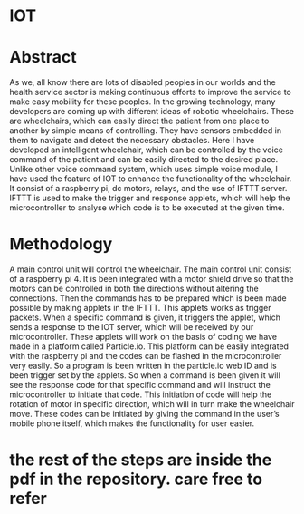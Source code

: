 # IOT

# Abstract
As we, all know there are lots of disabled peoples in our worlds and the health service sector
is making continuous efforts to improve the service to make easy mobility for these peoples.
In the growing technology, many developers are coming up with different ideas of robotic
wheelchairs. These are wheelchairs, which can easily direct the patient from one place to
another by simple means of controlling. They have sensors embedded in them to navigate and
detect the necessary obstacles. Here I have developed an intelligent wheelchair, which can be
controlled by the voice command of the patient and can be easily directed to the desired place.
Unlike other voice command system, which uses simple voice module, I have used the feature
of IOT to enhance the functionality of the wheelchair. It consist of a raspberry pi, dc motors,
relays, and the use of IFTTT server. IFTTT is used to make the trigger and response applets,
which will help the microcontroller to analyse which code is to be executed at the given time.

# Methodology
A main control unit will control the wheelchair. The main control unit consist of a raspberry pi
4. It is been integrated with a motor shield drive so that the motors can be controlled in both
the directions without altering the connections. Then the commands has to be prepared which
is been made possible by making applets in the IFTTT. This applets works as trigger packets.
When a specific command is given, it triggers the applet, which sends a response to the IOT
server, which will be received by our microcontroller. These applets will work on the basis of
coding we have made in a platform called Particle.io. This platform can be easily integrated
with the raspberry pi and the codes can be flashed in the microcontroller very easily. So a
program is been written in the particle.io web ID and is been trigger set by the applets. So when
a command is been given it will see the response code for that specific command and will
instruct the microcontroller to initiate that code. This initiation of code will help the rotation of
motor in specific direction, which will in turn make the wheelchair move. These codes can be
initiated by giving the command in the user’s mobile phone itself, which makes the
functionality for user easier. 

# the rest of the steps are inside the pdf in the repository. care free to refer
